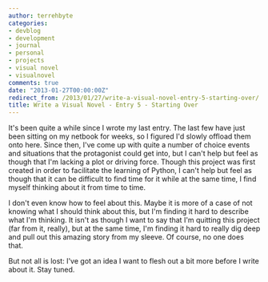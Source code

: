 ```yaml
---
author: terrehbyte
categories:
- devblog
- development
- journal
- personal
- projects
- visual novel
- visualnovel
comments: true
date: "2013-01-27T00:00:00Z"
redirect_from: /2013/01/27/write-a-visual-novel-entry-5-starting-over/
title: Write a Visual Novel - Entry 5 - Starting Over
---
```


It's been quite a while since I wrote my last entry. The last few have just been
sitting on my netbook for weeks, so I figured I'd slowly offload them onto here.
Since then, I've come up with quite a number of choice events and situations
that the protagonist could get into, but I can't help but feel as though that
I'm lacking a plot or driving force. Though this project was first created in
order to facilitate the learning of Python, I can't help but feel as though that
it can be difficult to find time for it while at the same time, I find myself
thinking about it from time to time.  

I don't even know how to feel about this. Maybe it is more of a case of not
knowing what I should think about this, but I'm finding it hard to describe what
I'm thinking. It isn't as though I want to say that I'm quitting this project
(far from it, really), but at the same time, I'm finding it hard to really dig
deep and pull out this amazing story from my sleeve. Of course, no one does
that.  

But not all is lost: I've got an idea I want to flesh out a bit more before I
write about it. Stay tuned.